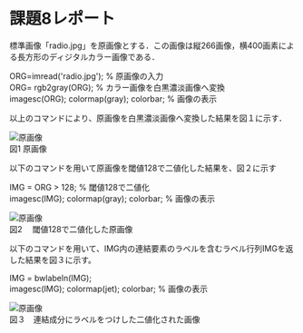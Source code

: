 ﻿# 課題8レポート

標準画像「radio.jpg」を原画像とする．この画像は縦266画像，横400画素による長方形のディジタルカラー画像である．

ORG=imread('radio.jpg'); % 原画像の入力  
ORG= rgb2gray(ORG); % カラー画像を白黒濃淡画像へ変換  
imagesc(ORG); colormap(gray); colorbar; % 画像の表示  

以上のコマンドにより、原画像を白黒濃淡画像へ変換した結果を図１に示す．    

![原画像](https://github.com/Shun510/MATLAB2/blob/master/images/kadai8_1.jpg)  
図1 原画像

以下のコマンドを用いて原画像を閾値128で二値化した結果を、図２に示す  

IMG = ORG > 128; % 閾値128で二値化  
imagesc(IMG); colormap(gray); colorbar; % 画像の表示  

![原画像](https://github.com/Shun510/MATLAB2/blob/master/images/kadai8_2.jpg)  
図2　 閾値128で二値化した原画像


以下のコマンドを用いて、IMG内の連結要素のラベルを含むラベル行列IMGを返した結果を図３に示す。

IMG = bwlabeln(IMG);  
imagesc(IMG); colormap(jet); colorbar; % 画像の表示  


![原画像](https://github.com/Shun510/MATLAB2/blob/master/images/kadai8_3.jpg)  
図３　連結成分にラベルをつけした二値化された画像
